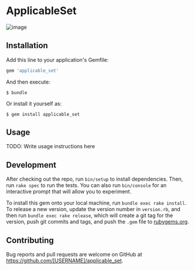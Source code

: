 # ApplicableSet

![image](https://cloud.githubusercontent.com/assets/9958882/25654787/5fbda75e-302d-11e7-8174-19a28282c573.png)


## Installation

Add this line to your application's Gemfile:

```ruby
gem 'applicable_set'
```

And then execute:

    $ bundle

Or install it yourself as:

    $ gem install applicable_set

## Usage

TODO: Write usage instructions here

## Development

After checking out the repo, run `bin/setup` to install dependencies. Then, run `rake spec` to run the tests. You can also run `bin/console` for an interactive prompt that will allow you to experiment.

To install this gem onto your local machine, run `bundle exec rake install`. To release a new version, update the version number in `version.rb`, and then run `bundle exec rake release`, which will create a git tag for the version, push git commits and tags, and push the `.gem` file to [rubygems.org](https://rubygems.org).

## Contributing

Bug reports and pull requests are welcome on GitHub at https://github.com/[USERNAME]/applicable_set.

